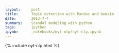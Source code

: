 ```yaml
---
layout:     post
title:      Topic detection with Pandas and Gensim
date:       2013-7-4
summary:    Scandal modeling with python
tags:       ipython
ipynb:      _notebooks/nyt-nlp/nyt-nlp.ipynb
---
```


{% include nyt-nlp.html %}
